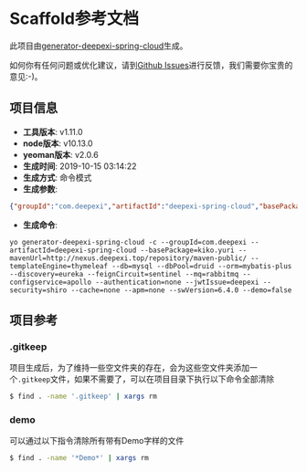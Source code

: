 # Scaffold参考文档

此项目由[generator-deepexi-spring-cloud](https://github.com/deepexi/generator-deepexi-spring-cloud)生成。

如何你有任何问题或优化建议，请到[Github Issues](https://github.com/deepexi/generator-deepexi-spring-cloud/issues)进行反馈，我们需要你宝贵的意见:-)。

## 项目信息

- **工具版本**: v1.11.0
- **node版本**: v10.13.0
- **yeoman版本**: v2.0.6
- **生成时间**: 2019-10-15 03:14:22
- **生成方式**: 命令模式
- **生成参数**: 
```json
{"groupId":"com.deepexi","artifactId":"deepexi-spring-cloud","basePackage":"kiko.yuri","mavenUrl":"http://nexus.deepexi.top/repository/maven-public/","templateEngine":"thymeleaf","db":"mysql","dbPool":"druid","orm":"mybatis-plus","discovery":"eureka","feignCircuit":"sentinel","mq":"rabbitmq","configservice":"apollo","authentication":"none","jwtIssue":"deepexi","security":"shiro","cache":"none","apm":"none","swVersion":"6.4.0","demo":false,"mode":"command","cli":"yo generator-deepexi-spring-cloud -c --groupId=com.deepexi --artifactId=deepexi-spring-cloud --basePackage=kiko.yuri --mavenUrl=http://nexus.deepexi.top/repository/maven-public/ --templateEngine=thymeleaf --db=mysql --dbPool=druid --orm=mybatis-plus --discovery=eureka --feignCircuit=sentinel --mq=rabbitmq --configservice=apollo --authentication=none --jwtIssue=deepexi --security=shiro --cache=none --apm=none --swVersion=6.4.0 --demo=false","version":"1.11.0","basePath":"kiko/yuri","conditions":{"mybatis-plus":true,"rabbitmq":true,"apollo":true,"shiro":true,"thymeleaf":true},"openfeign":true}
```
- **生成命令**: 
```text
yo generator-deepexi-spring-cloud -c --groupId=com.deepexi --artifactId=deepexi-spring-cloud --basePackage=kiko.yuri --mavenUrl=http://nexus.deepexi.top/repository/maven-public/ --templateEngine=thymeleaf --db=mysql --dbPool=druid --orm=mybatis-plus --discovery=eureka --feignCircuit=sentinel --mq=rabbitmq --configservice=apollo --authentication=none --jwtIssue=deepexi --security=shiro --cache=none --apm=none --swVersion=6.4.0 --demo=false
```

## 项目参考

### .gitkeep

项目生成后，为了维持一些空文件夹的存在，会为这些空文件夹添加一个`.gitkeep`文件，如果不需要了，可以在项目目录下执行以下命令全部清除

```bash
$ find . -name '.gitkeep' | xargs rm
```

### demo

可以通过以下指令清除所有带有Demo字样的文件

```bash
$ find . -name '*Demo*' | xargs rm
```
